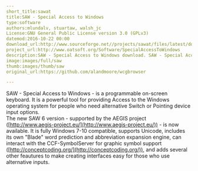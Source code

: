 ```yaml
---
short_title:sawat
title:SAW - Special Access to Windows
type:software
authors:mlundalv, stuartaw, walsh_jc
License:GNU General Public License version 3.0 (GPLv3)
datemod:2016-10-22 00:00
download_url:http://www.sourceforge.net//projects/sawat/files/latest/download
project_url:http://www.oatsoft.org/Software/SpecialAccessToWindows
description:SAW - Special Access to Windows download. SAW - Special Access to Windows 2016-10-22 19:28:58 free download. SAW - Special Access to Windows SAW - Special Access to Windows - a programmable on-screen keyboard.
image:images/full/saw
thumb:images/thumb/saw
original_url:https://github.com/alandmoore/wcgbrowser

---
```

SAW - Special Access to Windows - is a programmable on-screen keyboard. It is a powerful tool for providing Access to the Windows operating system for people who need alternative Switch or Pointing device input options.  
The new SAW 6 version - supported by the AEGIS project ([http://www.aegis-project.eu/](http://www.aegis-project.eu/)) - is now available. It is fully Windows 7-10 compatible, supports Unicode, includes its own "Blade" word prediction and abbreviation expansion engine, can interact with the CCF-SymbolServer for graphic symbol support ([http://conceptcoding.org/](http://conceptcoding.org/)), and adds several other feautures to make creating interfaces easy for those who use alternative inputs.